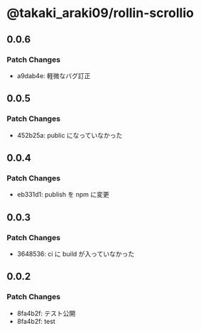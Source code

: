 # @takaki_araki09/rollin-scrollio

## 0.0.6

### Patch Changes

- a9dab4e: 軽微なバグ訂正

## 0.0.5

### Patch Changes

- 452b25a: public になっていなかった

## 0.0.4

### Patch Changes

- eb331d1: publish を npm に変更

## 0.0.3

### Patch Changes

- 3648536: ci に build が入っていなかった

## 0.0.2

### Patch Changes

- 8fa4b2f: テスト公開
- 8fa4b2f: test
